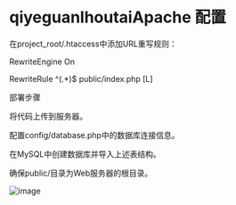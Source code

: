 # qiyeguanlhoutaiApache 配置

在project_root/.htaccess中添加URL重写规则：

RewriteEngine On

RewriteRule ^(.*)$ public/index.php [L]

部署步骤

将代码上传到服务器。

配置config/database.php中的数据库连接信息。

在MySQL中创建数据库并导入上述表结构。

确保public/目录为Web服务器的根目录。

![image](https://github.com/user-attachments/assets/2084e693-9e8b-4f2c-8377-9755bf9944a3)


